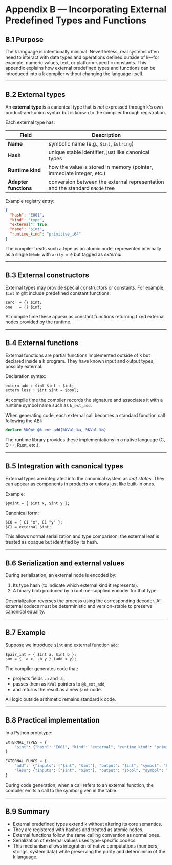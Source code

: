# Appendix B — Incorporating External Predefined Types and Functions
## **B.1  Purpose**

The k language is intentionally minimal.
Nevertheless, real systems often need to interact with data types and operations defined outside of k—for example, numeric values, text, or platform-specific constants.
This appendix explains how external predefined types and functions can be introduced into a k compiler without changing the language itself.

---

## **B.2  External types**

An **external type** is a canonical type that is *not* expressed through k's own product-and-union syntax but is known to the compiler through registration.

Each external type has:

| Field                 | Description                                                                  |
| --------------------- | ---------------------------------------------------------------------------- |
| **Name**              | symbolic name (e.g., `$int`, `$string`)                                      |
| **Hash**              | unique stable identifier, just like canonical types                          |
| **Runtime kind**      | how the value is stored in memory (pointer, immediate integer, etc.)         |
| **Adapter functions** | conversion between the external representation and the standard `KNode` tree |

Example registry entry:

```json
{
  "hash": "E001",
  "kind": "type",
  "external": true,
  "name": "$int",
  "runtime_kind": "primitive_i64"
}
```

The compiler treats such a type as an atomic node, represented internally as a single `KNode` with `arity = 0` but tagged as *external*.

---

## **B.3  External constructors**

External types may provide special constructors or constants.
For example, `$int` might include predefined constant functions:

```
zero  = {} $int;
one   = {} $int;
```

At compile time these appear as constant functions returning fixed external nodes provided by the runtime.

---

## **B.4  External functions**

External functions are partial functions implemented outside of k but declared inside a k program.
They have known input and output types, possibly external.

Declaration syntax:

```
extern add : $int $int → $int;
extern less : $int $int → $bool;
```

At compile time the compiler records the signature and associates it with a runtime symbol name such as `k_ext_add`.

When generating code, each external call becomes a standard function call following the ABI:

```llvm
declare %KOpt @k_ext_add(%KVal %a, %KVal %b)
```

The runtime library provides these implementations in a native language (C, C++, Rust, etc.).

---

## **B.5  Integration with canonical types**

External types are integrated into the canonical system as *leaf states*.
They can appear as components in products or unions just like built-in ones.

Example:

```
$point = { $int x, $int y };
```

Canonical form:

```
$C0 = { C1 "x", C1 "y" };
$C1 = external $int;
```

This allows normal serialization and type comparison; the external leaf is treated as opaque but identified by its hash.

---

## **B.6  Serialization and external values**

During serialization, an external node is encoded by:

1. Its type hash (to indicate which external kind it represents).
2. A binary blob produced by a runtime-supplied encoder for that type.

Deserialization reverses the process using the corresponding decoder.
All external codecs must be deterministic and version-stable to preserve canonical equality.

---

## **B.7  Example**

Suppose we introduce `$int` and external function `add`:

```
$pair_int = { $int a, $int b };
sum = { .a x, .b y } (add x y);
```

The compiler generates code that:

* projects fields `.a` and `.b`,
* passes them as `KVal` pointers to `@k_ext_add`,
* and returns the result as a new `$int` node.

All logic outside arithmetic remains standard k code.

---

## **B.8  Practical implementation**

In a Python prototype:

```python
EXTERNAL_TYPES = {
    "$int": {"hash": "E001", "kind": "external", "runtime_kind": "primitive_i64"}
}

EXTERNAL_FUNCS = {
    "add":  {"inputs": ["$int", "$int"], "output": "$int", "symbol": "k_ext_add"},
    "less": {"inputs": ["$int", "$int"], "output": "$bool", "symbol": "k_ext_less"}
}
```

During code generation, when a call refers to an external function, the compiler emits a call to the symbol given in the table.

---

## **B.9  Summary**

* External predefined types extend k without altering its core semantics.
* They are registered with hashes and treated as atomic nodes.
* External functions follow the same calling convention as normal ones.
* Serialization of external values uses type-specific codecs.
* This mechanism allows integration of native computations (numbers, strings, system data) while preserving the purity and determinism of the k language.
